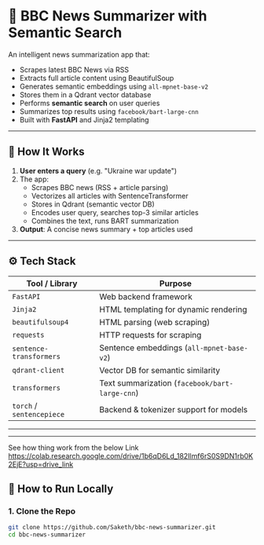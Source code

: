 # 📰 BBC News Summarizer with Semantic Search 

An intelligent news summarization app that:
- Scrapes latest BBC News via RSS
- Extracts full article content using BeautifulSoup
- Generates semantic embeddings using `all-mpnet-base-v2`
- Stores them in a Qdrant vector database
- Performs **semantic search** on user queries
- Summarizes top results using `facebook/bart-large-cnn`
- Built with **FastAPI** and Jinja2 templating

---

## 🧠 How It Works

1. **User enters a query** (e.g. "Ukraine war update")
2. The app:
   - Scrapes BBC news (RSS + article parsing)
   - Vectorizes all articles with SentenceTransformer
   - Stores in Qdrant (semantic vector DB)
   - Encodes user query, searches top-3 similar articles
   - Combines the text, runs BART summarization
3. **Output**: A concise news summary + top articles used

---

## ⚙️ Tech Stack

| Tool / Library            | Purpose                                 |
|---------------------------|------------------------------------------|
| `FastAPI`                 | Web backend framework                    |
| `Jinja2`                  | HTML templating for dynamic rendering    |
| `beautifulsoup4`          | HTML parsing (web scraping)              |
| `requests`                | HTTP requests for scraping               |
| `sentence-transformers`   | Sentence embeddings (`all-mpnet-base-v2`)|
| `qdrant-client`           | Vector DB for semantic similarity        |
| `transformers`            | Text summarization (`facebook/bart-large-cnn`) |
| `torch` / `sentencepiece` | Backend & tokenizer support for models   |

---
---
See how thing work from the below Link
https://colab.research.google.com/drive/1b6qD6Ld_182Ilmf6rS0S9DN1rb0K2EjE?usp=drive_link

## 🚀 How to Run Locally

### 1. Clone the Repo

```bash
git clone https://github.com/Saketh/bbc-news-summarizer.git
cd bbc-news-summarizer
